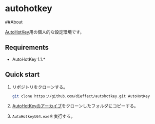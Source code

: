 # autohotkey

##About

[AutoHotKey](https://autohotkey.com/download/)用の個人的な設定環境です。

## Requirements

* AutoHotKey 1.1.*

## Quick start

1. リポジトリをクローンする。

   ```sh
   git clone https://github.com/dieffect/autohotkey.git AutoHotKey
   ```

2. [AutoHotKeyのアーカイブ](https://autohotkey.com/download/ahk.zip)をクローンしたフォルダにコピーする。

3. `AutoHotkeyU64.exe`を実行する。

